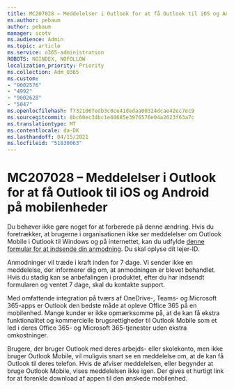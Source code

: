 ```yaml
---
title: MC207028 – Meddelelser i Outlook for at få Outlook til iOS og Android på mobilenheder
ms.author: pebaum
author: pebaum
manager: scotv
ms.audience: Admin
ms.topic: article
ms.service: o365-administration
ROBOTS: NOINDEX, NOFOLLOW
localization_priority: Priority
ms.collection: Adm_O365
ms.custom:
- "9002576"
- "4992"
- "9002628"
- "5047"
ms.openlocfilehash: f7321067edb3c0ce41dedaa00324dcae42ec7ec9
ms.sourcegitcommit: 8bc60ec34bc1e40685e3976576e04a2623f63a7c
ms.translationtype: MT
ms.contentlocale: da-DK
ms.lasthandoff: 04/15/2021
ms.locfileid: "51830063"
---
```

# <a name="mc207028---notifications-in-outlook-to-obtain-outlook-for-ios-and-android-on-mobile-devices"></a>MC207028 – Meddelelser i Outlook for at få Outlook til iOS og Android på mobilenheder

Du behøver ikke gøre noget for at forberede på denne ændring. Hvis du foretrækker, at brugerne i organisationen ikke ser meddelelser om Outlook Mobile i Outlook til Windows og på internettet, kan du udfylde [denne formular for at indsende din anmodning](https://aka.ms/MC207028). Du skal oplyse dit lejer-ID. 

Anmodninger vil træde i kraft inden for 7 dage. Vi sender ikke en meddelelse, der informerer dig om, at anmodningen er blevet behandlet. Hvis du stadig kan se anbefalingen i produktet, efter du har indsendt formularen og ventet 7 dage, skal du kontakte support.

Med omfattende integration på tværs af OneDrive-, Teams- og Microsoft 365-apps er Outlook den bedste måde at opleve Office 365 på en mobilenhed. Mange kunder er ikke opmærksomme på, at de kan få ekstra funktionalitet og kommercielle brugsrettigheder til Outlook Mobile som et led i deres Office 365- og Microsoft 365-tjenester uden ekstra omkostninger.

Brugere, der bruger Outlook med deres arbejds- eller skolekonto, men ikke bruger Outlook Mobile, vil muligvis snart se en meddelelse om, at de kan få Outlook til deres telefon. Hvis de afviser meddelelsen, eller begynder at bruge Outlook Mobile, vises meddelelsen ikke igen. Der gives et hurtigt link for at forenkle download af appen til den ønskede mobilenhed.

